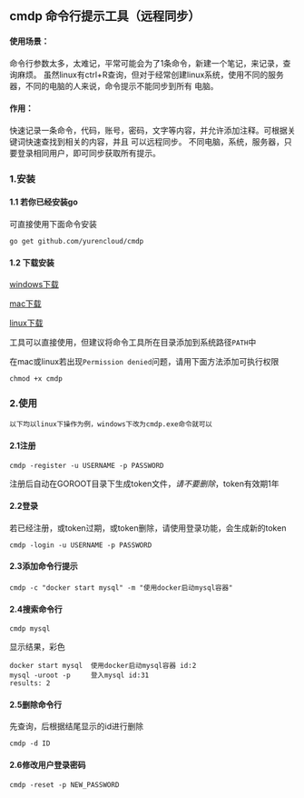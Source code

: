 ## cmdp 命令行提示工具（远程同步）

#### 使用场景：

命令行参数太多，太难记，平常可能会为了1条命令，新建一个笔记，来记录，查询麻烦。
虽然linux有ctrl+R查询，但对于经常创建linux系统，使用不同的服务器，不同的电脑的人来说，命令提示不能同步到所有
电脑。

#### 作用：

快速记录一条命令，代码，账号，密码，文字等内容，并允许添加注释。可根据关键词快速查找到相关的内容，并且
可以远程同步。
不同电脑，系统，服务器，只要登录相同用户，即可同步获取所有提示。

### 1.安装

#### 1.1 若你已经安装go
可直接使用下面命令安装
~~~
go get github.com/yurencloud/cmdp
~~~

#### 1.2 下载安装


[windows下载](https://github.com/yurencloud/cmdp/raw/master/windows/cmdp.exe)

[mac下载](https://github.com/yurencloud/cmdp/raw/master/mac/cmdp)

[linux下载](https://github.com/yurencloud/cmdp/raw/master/linux/cmdp)

工具可以直接使用，但建议将命令工具所在目录添加到系统路径`PATH`中

在mac或linux若出现`Permission denied`问题，请用下面方法添加可执行权限
~~~
chmod +x cmdp
~~~

### 2.使用
~~~
以下均以linux下操作为例，windows下改为cmdp.exe命令就可以
~~~
#### 2.1注册
~~~
cmdp -register -u USERNAME -p PASSWORD
~~~
注册后自动在GOROOT目录下生成token文件，*请不要删除*，token有效期1年

#### 2.2登录
若已经注册，或token过期，或token删除，请使用登录功能，会生成新的token
~~~
cmdp -login -u USERNAME -p PASSWORD
~~~

#### 2.3添加命令行提示
~~~
cmdp -c "docker start mysql" -m "使用docker启动mysql容器"
~~~

#### 2.4搜索命令行
~~~
cmdp mysql
~~~
显示结果，彩色
~~~
docker start mysql  使用docker启动mysql容器 id:2
mysql -uroot -p     登入mysql id:31
results: 2
~~~

#### 2.5删除命令行
先查询，后根据结尾显示的id进行删除
~~~
cmdp -d ID
~~~

#### 2.6修改用户登录密码
~~~
cmdp -reset -p NEW_PASSWORD
~~~
